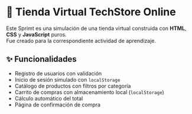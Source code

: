 # 🛒 Tienda Virtual TechStore Online


Este Sprimt es una simulación de una tienda virtual construida con **HTML**, **CSS** y **JavaScript** puros.  
Fue creado para la correspondiente actividad de aprendizaje.

## ✨ Funcionalidades

- Registro de usuarios con validación
- Inicio de sesión simulado con `localStorage`
- Catálogo de productos con filtros por categoría
- Carrito de compras con almacenamiento local (`localStorage`)
- Cálculo automático del total
- Página de confirmación de compra


